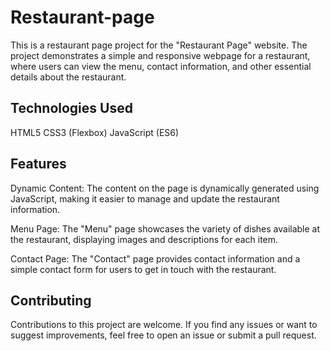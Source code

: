 # Restaurant-page
This is a restaurant page project for the "Restaurant Page" website. The project demonstrates a simple and responsive webpage for a restaurant, where users can view the menu, contact information, and other essential details about the restaurant.

## Technologies Used
HTML5
CSS3 (Flexbox)
JavaScript (ES6)

## Features
Dynamic Content: The content on the page is dynamically generated using JavaScript, making it easier to manage and update the restaurant information.

Menu Page: The "Menu" page showcases the variety of dishes available at the restaurant, displaying images and descriptions for each item.

Contact Page: The "Contact" page provides contact information and a simple contact form for users to get in touch with the restaurant.

## Contributing
Contributions to this project are welcome. If you find any issues or want to suggest improvements, feel free to open an issue or submit a pull request.
